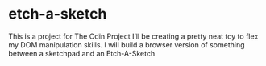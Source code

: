 # etch-a-sketch

This is a project for The Odin Project
I’ll be creating a pretty neat toy to flex my DOM manipulation skills. I will build a browser version of something between a sketchpad and an Etch-A-Sketch
